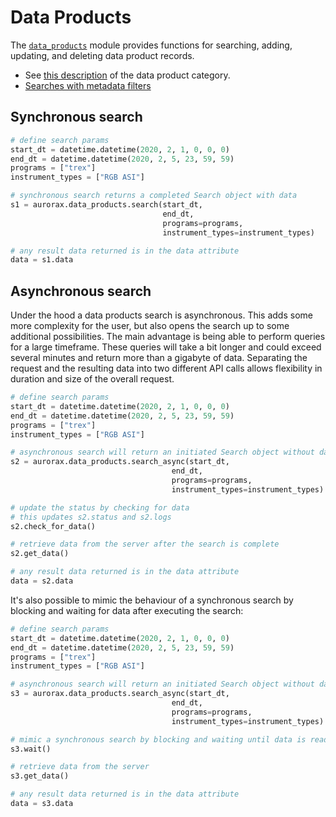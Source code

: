 # Data Products
The [`data_products`](/python_libraries/pyaurorax/api_reference/aurorax/data_products.html) module provides functions for searching, adding, updating, and deleting data product records. 

* See [this description](/about_the_data/categories/#data-products) of the data product category.
* [Searches with metadata filters](/python_libraries/pyaurorax/advanced_usage/searches_with_metadata_filters/)


## Synchronous search
```python
# define search params
start_dt = datetime.datetime(2020, 2, 1, 0, 0, 0)
end_dt = datetime.datetime(2020, 2, 5, 23, 59, 59)
programs = ["trex"]
instrument_types = ["RGB ASI"]

# synchronous search returns a completed Search object with data
s1 = aurorax.data_products.search(start_dt,
                                  end_dt,
                                  programs=programs,
                                  instrument_types=instrument_types)

# any result data returned is in the data attribute
data = s1.data
```

## Asynchronous search
Under the hood a data products search is asynchronous. This adds some more complexity for the user, but also opens the search up to some additional possibilities. The main advantage is being able to perform queries for a large timeframe. These queries will take a bit longer and could exceed several minutes and return more than a gigabyte of data. Separating the request and the resulting data into two different API calls allows flexibility in duration and size of the overall request.

```python
# define search params
start_dt = datetime.datetime(2020, 2, 1, 0, 0, 0)
end_dt = datetime.datetime(2020, 2, 5, 23, 59, 59)
programs = ["trex"]
instrument_types = ["RGB ASI"]

# asynchronous search will return an initiated Search object without data
s2 = aurorax.data_products.search_async(start_dt,
                                    end_dt,
                                    programs=programs,
                                    instrument_types=instrument_types)

# update the status by checking for data
# this updates s2.status and s2.logs
s2.check_for_data()

# retrieve data from the server after the search is complete
s2.get_data()

# any result data returned is in the data attribute
data = s2.data
```

It's also possible to mimic the behaviour of a synchronous search by blocking and waiting for data after executing the search:

```python hl_lines="14"
# define search params
start_dt = datetime.datetime(2020, 2, 1, 0, 0, 0)
end_dt = datetime.datetime(2020, 2, 5, 23, 59, 59)
programs = ["trex"]
instrument_types = ["RGB ASI"]

# asynchronous search will return an initiated Search object without data
s3 = aurorax.data_products.search_async(start_dt,
                                    end_dt,
                                    programs=programs,
                                    instrument_types=instrument_types)

# mimic a synchronous search by blocking and waiting until data is ready
s3.wait()

# retrieve data from the server
s3.get_data()

# any result data returned is in the data attribute
data = s3.data
```